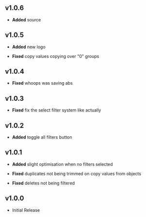 ## v1.0.6
- **Added** source

## v1.0.5
- **Added** new logo

- **Fixed** copy values copying over "0" groups

## v1.0.4
- **Fixed** whoops was saving abs

## v1.0.3
- **Fixed** fix the select filter system like actually

## v1.0.2
- **Added** toggle all filters button

## v1.0.1
- **Added** slight optimisation when no filters selected

- **Fixed** duplicates not being trimmed on copy values from objects
- **Fixed** deletes not being filtered

## v1.0.0
- Initial Release
